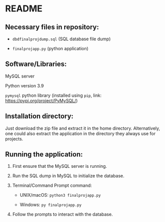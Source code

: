# README

## Necessary files in repository:

- ```dbdfinalprojdump.sql``` (SQL database file dump)

- ```finalprojapp.py``` (python application)

## Software/Libraries:

MySQL server

Python version 3.9

```pymysql``` python library (installed using ```pip```, link: https://pypi.org/project/PyMySQL/)

## Installation directory:
Just download the zip file and extract it in the home directory. Alternatively, one could also extract the application in the directory they always use for projects.

## Running the application:

1. First ensure that the MySQL server is running.

2. Run the SQL dump in MySQL to initialize the database.

3. Terminal/Command Prompt command:

   - UNIX/macOS: ```python3 finalprojapp.py```

   - Windows: ```py finalprojapp.py```

4. Follow the prompts to interact with the database.
